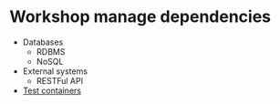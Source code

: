 # Workshop manage dependencies
* Databases
  * RDBMS
  * NoSQL
* External systems
  * RESTFul API
* [Test containers](https://testcontainers.com/)